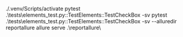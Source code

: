./.venv/Scripts/activate
pytest .\tests\elements_test.py::TestElements::TestCheckBox -sv
pytest .\tests\elements_test.py::TestElements::TestCheckBox -sv  --alluredir reportallure
allure serve .\reportallure\
